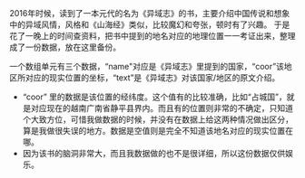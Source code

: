 2016年时候，读到了一本元代的名为《异域志》的书，主要介绍中国传说和想象中的异域风情，风格和《山海经》类似，比较魔幻和夸张，顿时有了兴趣。
于是花了一晚上的时间查资料，把书中提到的地名对应的地理位置一一考证出来，整理成了一份数据，放在这里备份。

一个数组单元有三个数据，“name"对应是《异域志》里提到的国家，“coor”该地区所对应的现实位置的坐标，“text”是《异域志》对该国家/地区的原文介绍。
- “coor” 里的数据是该位置的经纬度。这个值有的比较准确，比如“占城国”，就是对应现在的越南广南省静平县界内。而且有的位置则非常的不确定，只知道个大致方位，可惜我做数据的时候，并没有在数据上给这两种情况做出区分，算是我做很失误的地方。数据是空值则是完全不知道该地名对应的现实位置在哪。
- 因为该书的脑洞非常大，而且我数据做的也不是很详细，所以这份数据仅供娱乐。
